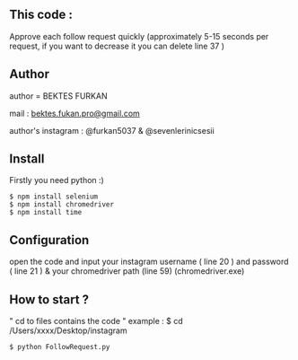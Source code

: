 ## This code :
Approve each follow request quickly (approximately 5-15 seconds per request, if you want to decrease it you can delete line 37 )

## Author

author = BEKTES FURKAN

mail : bektes.fukan.pro@gmail.com

author's instagram : @furkan5037 & @sevenlerinicsesii 

## Install

Firstly you need python :)

```
$ npm install selenium
$ npm install chromedriver
$ npm install time
```
## Configuration

open the code and input your instagram username ( line 20 )  and password ( line 21 ) & your chromedriver path (line 59) (chromedriver.exe)

## How to start ?

" cd to files contains the code " example : $ cd /Users/xxxx/Desktop/instagram
```
$ python FollowRequest.py
```
